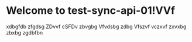 # Welcome to test-sync-api-01!VVf
xdbgfdb
zfgdsg
ZDvvf
cSFDv
zbvgbg
Vfvdsbg
zdbg
Vfszvf
vczxvf
zxvxbg
zbxbg
zgdbfbn
